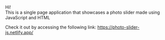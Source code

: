 Hi!<br>
This is a single page application that showcases a photo slider made using JavaScript and HTML

Check it out by accessing the following link: https://photo-slider-js.netlify.app/
